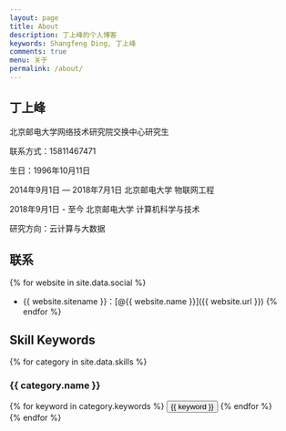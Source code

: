 ```yaml
---
layout: page
title: About
description: 丁上峰的个人博客
keywords: Shangfeng Ding, 丁上峰
comments: true
menu: 关于
permalink: /about/
---
```


## 丁上峰

北京邮电大学网络技术研究院交换中心研究生

联系方式：15811467471

生日：1996年10月11日

2014年9月1日 — 2018年7月1日 北京邮电大学 物联网工程

2018年9月1日 - 至今 北京邮电大学 计算机科学与技术

研究方向：云计算与大数据

## 联系

{% for website in site.data.social %}
* {{ website.sitename }}：[@{{ website.name }}]({{ website.url }})
{% endfor %}

## Skill Keywords

{% for category in site.data.skills %}
### {{ category.name }}
<div class="btn-inline">
{% for keyword in category.keywords %}
<button class="btn btn-outline" type="button">{{ keyword }}</button>
{% endfor %}
</div>
{% endfor %}
